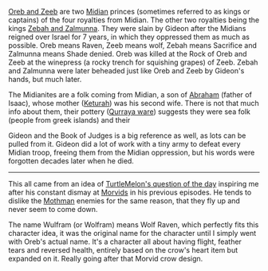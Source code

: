 [Oreb and Zeeb](https://en.wikipedia.org/wiki/Oreb_and_Zeeb) are two [Midian](https://en.wikipedia.org/wiki/Midian) princes (sometimes referred to as kings or captains) of the four royalties from Midian.
The other two royalties being the kings [Zebah and Zalmunna](https://en.wikipedia.org/wiki/Zebah_and_Zalmunna).
They were slain by Gideon after the Midians reigned over Israel for 7 years, in which they oppressed them as much as possible.
Oreb means Raven, Zeeb means wolf, Zebah means Sacrifice and Zalmunna means Shade denied.
Oreb was killed at the Rock of Oreb and Zeeb at the winepress (a rocky trench for squishing grapes) of Zeeb.
Zebah and Zalmunna were later beheaded just like Oreb and Zeeb by Gideon's hands, but much later.

The Midianites are a folk coming from Midian, a son of [Abraham](https://en.wikipedia.org/wiki/Abraham) (father of Isaac), whose mother ([Keturah](https://en.wikipedia.org/wiki/Keturah)) was his second wife.
There is not that much info about them, their pottery ([Qurraya ware](https://en.wikipedia.org/wiki/Midianite_pottery)) suggests they were sea folk (people from greek islands) and their

Gideon and the Book of Judges is a big reference as well, as lots can be pulled from it.
Gideon did a lot of work with a tiny army to defeat every Midian troop, freeing them from the Midian oppression, but his words were forgotten decades later when he died.

-----

This all came from an idea of [TurtleMelon's question of the day](https://www.youtube.com/watch?v=vmsOep1_HuY) inspiring me after his constant dismay at [Morvids](https://fiendfolio.wiki.gg/wiki/Morvid) in his previous episodes.
He tends to dislike the [Mothman](https://fiendfolio.wiki.gg/wiki/Mothman) enemies for the same reason, that they fly up and never seem to come down.

The name Wulfram (or Wolfram) means Wolf Raven, which perfectly fits this character idea, it was the original name for the character until I simply went with Oreb's actual name.
It's a character all about having flight, feather tears and reversed health, entirely based on the crow's heart item but expanded on it.
Really going after that Morvid crow design.